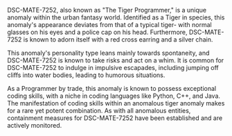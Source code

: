 DSC-MATE-7252, also known as "The Tiger Programmer," is a unique anomaly within the urban fantasy world. Identified as a Tiger in species, this anomaly's appearance deviates from that of a typical tiger- with normal glasses on his eyes and a police cap on his head. Furthermore, DSC-MATE-7252 is known to adorn itself with a red cross earring and a silver chain.

This anomaly's personality type leans mainly towards spontaneity, and DSC-MATE-7252 is known to take risks and act on a whim. It is common for DSC-MATE-7252 to indulge in impulsive escapades, including jumping off cliffs into water bodies, leading to humorous situations.

As a Programmer by trade, this anomaly is known to possess exceptional coding skills, with a niche in coding languages like Python, C++, and Java. The manifestation of coding skills within an anomalous tiger anomaly makes for a rare yet potent combination. As with all anomalous entities, containment measures for DSC-MATE-7252 have been established and are actively monitored.